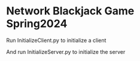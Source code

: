 # Network Blackjack Game Spring2024
 
Run InitializeClient.py to initialize a client

And run InitializeServer.py to initialize the server

